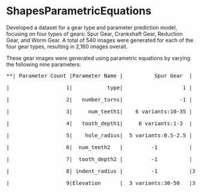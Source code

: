# ShapesParametricEquations
Developed a dataset for a gear type and parameter prediction model, focusing on four types of gears: Spur Gear, Crankshaft Gear, Reduction Gear, and Worm Gear. A total of 540 images were generated for each of the four gear types, resulting in 2,160 images overall.

These gear images were generated using parametric equations by varying the following nine parameters.
<pre>
**| Parameter Count |Parameter Name |          Spur Gear  | Crankshaft Gear |   Reduction Gear |       Worm Gear |**
  
|                  1|           type|                   1 |                2|                 3|                4|
  
|                  2|   number_turns|                  -1 |               -1|               -1 |10 variants:10-55|

|                  3|     num_teeth1|    6 variants:10-35 | 6 variants:10-35|  6 variants:10-35|               -1|

|                  4|   tooth_depth1|     6 variants:1-3  | 5 variants:1-2.5|    3 variants:1-2|               -1|
  
|                  5|    hole_radius|  5 variants:0.5-2.5 |  2 variants:1-2 |  2 variants:1-1.5|               -1|
  
|                  6|  num_teeth2   |         -1          |    -1           | 5 variants:10-30 |               -1|

|                  7|  tooth_depth2 |         -1          |    -1           |         1        |               -1|

|                  8| indent_radius |         -1          |3 variants:3-5   |         -1       |               -1|
  
|                  9|Elevation      |  3 variants:30-50   |3 variants:30-50|   3 variants:30-50|  54 variants:0-53|
</pre>



